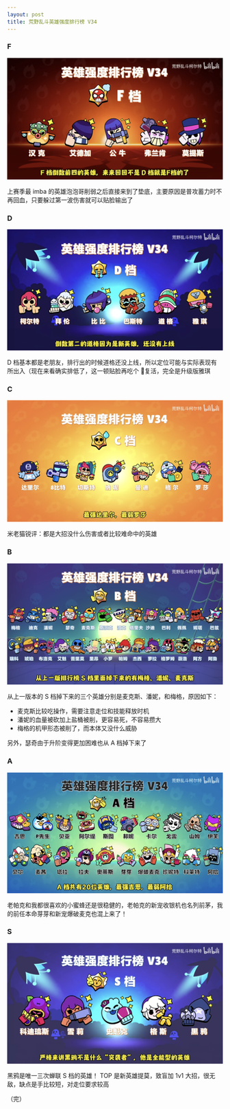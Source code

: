 ```yaml
---
layout: post
title: 荒野乱斗英雄强度排行榜 V34
---
```


### F
![f](/assets/blog-ranking-v34/f.png)

上赛季最 imba 的英雄泡泡哥削弱之后直接来到了垫底，主要原因是普攻蓄力时不再回血，只要躲过第一波伤害就可以贴脸输出了

### D
![d](/assets/blog-ranking-v34/d.png)

D 档基本都是老朋友，排行出的时候道格还没上线，所以定位可能与实际表现有所出入（现在来看确实排低了，这一顿贴脸再吃个 🌭️复活，完全是升级版雅琪

### C
![c](/assets/blog-ranking-v34/c.png)

米老猫锐评：都是大招没什么伤害或者比较难命中的英雄

### B
![b](/assets/blog-ranking-v34/b.png)

从上一版本的 S 档掉下来的三个英雄分别是麦克斯、潘妮，和梅格，原因如下：
- 麦克斯比较吃操作，需要注意走位和技能释放时机
- 潘妮的血量被砍加上盐桶被削，更容易死，不容易攒大
- 梅格的机甲形态被削了，而本体又没什么威胁

另外，瑟奇由于升阶变得更加困难也从 A 档掉下来了

### A
![a](/assets/blog-ranking-v34/a.png)

老帕克和我都很喜欢的小蜜蜂还是很稳健的，老帕克的新宠收银机也名列前茅，我的前任本命芽芽和新宠爆破麦克也混上来了！

### S
![s](/assets/blog-ranking-v34/s.png)

黑鸦是唯一三次蝉联 S 档的英雄！
TOP 是新英雄提莫，致盲加 1v1 大招，很无敌，缺点是手比较短，对走位要求较高

（完）
